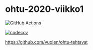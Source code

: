# ohtu-2020-viikko1

![GitHub Actions](https://github.com/vuolen/ohtu-2020-viikko1/workflows/Java%20CI%20with%20Gradle/badge.svg)

[![codecov](https://codecov.io/gh/vuolen/ohtu-2020-viikko1/branch/main/graph/badge.svg?token=0VNK5HNJXZ)](https://codecov.io/gh/vuolen/ohtu-2020-viikko1)

https://github.com/vuolen/ohtu-tehtavat
